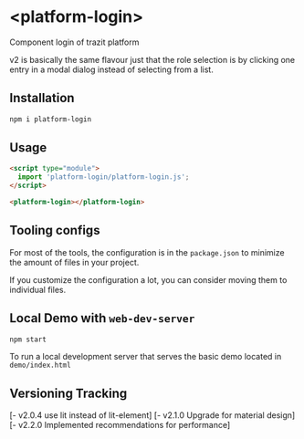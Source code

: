 # \<platform-login>
Component login of trazit platform

v2 is basically the same flavour just that the role selection is by clicking one entry in a modal dialog instead of selecting from a list.

## Installation

```bash
npm i platform-login
```

## Usage

```html
<script type="module">
  import 'platform-login/platform-login.js';
</script>

<platform-login></platform-login>
```



## Tooling configs

For most of the tools, the configuration is in the `package.json` to minimize the amount of files in your project.

If you customize the configuration a lot, you can consider moving them to individual files.

## Local Demo with `web-dev-server`

```bash
npm start
```

To run a local development server that serves the basic demo located in `demo/index.html`

## Versioning Tracking
[- v2.0.4 use lit instead of lit-element]
[- v2.1.0 Upgrade for material design]
[- v2.2.0 Implemented  recommendations for performance]